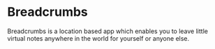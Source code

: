 # Breadcrumbs

Breadcrumbs is a location based app which enables you to leave little virtual notes anywhere in the world for yourself or anyone else.

